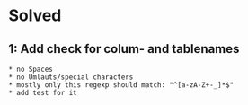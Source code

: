 # Solved
## 1: Add check for colum- and tablenames
    * no Spaces
    * no Umlauts/special characters
    * mostly only this regexp should match: "^[a-zA-Z+-_]*$"
    * add test for it


 
